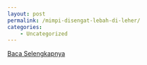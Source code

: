 ```yaml
---
layout: post
permalink: /mimpi-disengat-lebah-di-leher/
categories:
    - Uncategorized
---
```


[Baca Selengkapnya](/10)
